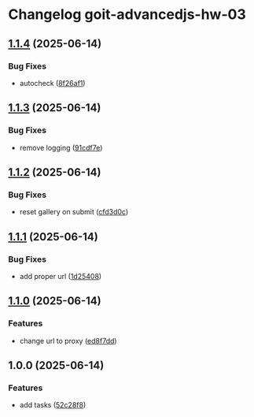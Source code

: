 # Changelog goit-advancedjs-hw-03

## [1.1.4](https://gitlab.com/goit-uni/js-adv/goit-advancedjs-hw-03/compare/1.1.3...1.1.4) (2025-06-14)

### Bug Fixes

* autocheck ([8f26af1](https://gitlab.com/goit-uni/js-adv/goit-advancedjs-hw-03/commit/8f26af10160898d373eaad565178ac6e4244c3a4))

## [1.1.3](https://gitlab.com/goit-uni/js-adv/goit-advancedjs-hw-03/compare/1.1.2...1.1.3) (2025-06-14)

### Bug Fixes

* remove logging ([91cdf7e](https://gitlab.com/goit-uni/js-adv/goit-advancedjs-hw-03/commit/91cdf7ede1aefeba24f092e29c5e84b652362a65))

## [1.1.2](https://gitlab.com/goit-uni/js-adv/goit-advancedjs-hw-03/compare/1.1.1...1.1.2) (2025-06-14)

### Bug Fixes

* reset gallery on submit ([cfd3d0c](https://gitlab.com/goit-uni/js-adv/goit-advancedjs-hw-03/commit/cfd3d0cc11bf00abb4479fbad8a504702c683c94))

## [1.1.1](https://gitlab.com/goit-uni/js-adv/goit-advancedjs-hw-03/compare/1.1.0...1.1.1) (2025-06-14)

### Bug Fixes

* add proper url ([1d25408](https://gitlab.com/goit-uni/js-adv/goit-advancedjs-hw-03/commit/1d254087b61d17db5d0e3da83a36ff06161a1939))

## [1.1.0](https://gitlab.com/goit-uni/js-adv/goit-advancedjs-hw-03/compare/1.0.0...1.1.0) (2025-06-14)

### Features

* change url to proxy ([ed8f7dd](https://gitlab.com/goit-uni/js-adv/goit-advancedjs-hw-03/commit/ed8f7dd2a20dd19fa0a44618a05407dade9759d1))

## 1.0.0 (2025-06-14)

### Features

* add tasks ([52c28f8](https://gitlab.com/goit-uni/js-adv/goit-advancedjs-hw-03/commit/52c28f88d30c38a76718efba02cf094d8cff879c))
